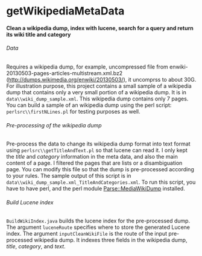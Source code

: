 getWikipediaMetaData
====================

#### Clean a wikipedia dump, index with lucene, search for a query and return its wiki title and category

###### Data
Requires a wikipedia dump, for example, uncompressed file from enwiki-20130503-pages-articles-multistream.xml.bz2 (http://dumps.wikimedia.org/enwiki/20130503/), it uncomprss to about 30G.
For illustration purpose, this project contains a small sample of a wikipedia dump that contains only a very small portion of a wikipedia dump. It is in `data\\wiki_dump_sample.xml`. This wikipedia dump contains only 7 pages. You can build a sample of an wikipedia dump using the perl script: `perlsrc\\firstNLines.pl` for testing purposes as well.

###### Pre-processing of the wikipedia dump
Pre-process the data to change its wikipedia dump format into text format using `perlsrc\\getTitleAndText.pl` so that lucene can read it. I only kept the *title* and *category* information in the meta data, and also the main content of a page. I filtered the pages that are lists or a disambiguation page. You can modify this file so that the dump is pre-processed according to your rules. The sample output of this script is in `data\\wiki_dump_sample.xml_TitleAndCategories.xml`.
To run this script, you have to have perl, and the perl module [Parse::MediaWikiDump](http://en.wikipedia.org/wiki/Wikipedia:Computer_help_desk/ParseMediaWikiDump) installed.

###### Build Lucene index
`BuildWikiIndex.java` builds the lucene index for the pre-processed dump. The argument `luceneRoute` specifies where to store the generated Lucene index. The argument `inputCleanWikiFile` is the route of the input pre-processed wikipedia dump. It indexes three fields in the wikipedia dump, *title*, *category*, and *text*.
